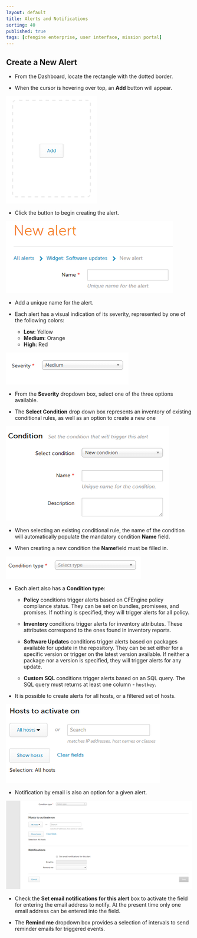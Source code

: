 ```yaml
---
layout: default
title: Alerts and Notifications
sorting: 40
published: true
tags: [cfengine enterprise, user interface, mission portal]
---
```


## Create a New Alert ##

* From the Dashboard, locate the rectangle with the dotted border.

* When the cursor is hovering over top, an **Add** button will appear.


![New Alerts](Alerts.new.png)

* Click the button to begin creating the alert.


![New Alerts Name](Alerts.top.name.png)

* Add a unique name for the alert.

* Each alert has a visual indication of its severity, represented by one of the following colors:
	* **Low**: Yellow
	* **Medium**: Orange
	* **High**: Red
	

![New Alerts Severity](Alerts.top.severity.png)

* From the **Severity** dropdown box, select one of the three options available.
	
* The **Select Condition** drop down box represents an inventory of existing conditional rules, as well as an option to create a new one	


![New Alerts Condition](Alerts.top.condition.png)

* When selecting an existing conditional rule, the name of the condition will automatically populate the mandatory condition **Name** field.

* When creating a new condition the **Name**field must be filled in.


![New Alerts Condition Type](Alerts.bottom.condition.type.png)

* Each alert also has a **Condition type**:
	* **Policy** conditions trigger alerts based on CFEngine policy compliance status. They can be set on bundles, promisees, and promises. If nothing is specified, they will trigger alerts for all policy.

	* **Inventory** conditions trigger alerts for inventory attributes. These attributes correspond to the ones found in inventory reports.

	* **Software Updates** conditions trigger alerts based on packages available for update in the repository. They can be set either for a specific version or trigger on the latest version available. If neither a package nor a version is specified, they will trigger alerts for any update.
	
	* **Custom SQL** conditions trigger alerts based on an SQL query. The SQL query must returns at least one column - `hostkey`.

* It is possible to create alerts for all hosts, or a filtered set of hosts.
	

![New Alerts Hosts](Alerts.bottom.hosts.png)

* Notification by email is also an option for a given alert.


![New Alerts Notifications](Alerts.bottom.notifications.png)

* Check the **Set email notifications for this alert** box to activate the field for entering the email address to notify. At the present time only one email address can be entered into the field.

* The **Remind me** dropdown box provides a selection of intervals to send reminder emails for triggered events.
